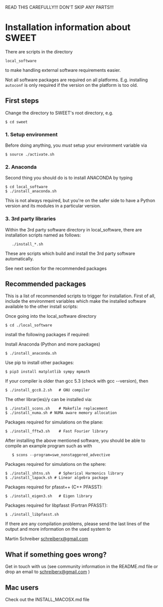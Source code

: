 
READ THIS CAREFULLY!!! DON'T SKIP ANY PARTS!!!


# Installation information about SWEET

There are scripts in the directory
```
local_software
```
to make handling external software requirements easier.

Not all software packages are required on all platforms. E.g. installing
`autoconf` is only required if the version on the platform is too old.


## First steps

Change the directory to SWEET's root directory, e.g.
```
$ cd sweet
```


### 1. Setup environment

Before doing anything, you *must* setup your environment variable via

```
$ source ./activate.sh
```

### 2. Anaconda

Second thing you should do is to install ANACONDA by typing
```
$ cd local_software
$ ./install_anaconda.sh
```

This is not always required, but you're on the safer side to have a Python version and its modules in a particular version.


### 3. 3rd party libraries

Within the 3rd party software directory in local_software,
there are installation scripts named as follows:
```
   ./install_*.sh
```
These are scripts which build and install the 3rd party software automatically.

See next section for the recommended packages


## Recommended packages

This is a list of recommended scripts to trigger for installation.
First of all, include the environment variables which make the
installed software available to the other install scripts:

Once going into the local_software directory
```
$ cd ./local_software
```
install the following packages if required:

Install Anaconda (Python and more packages)
```
$ ./install_anaconda.sh
```

Use pip to install other packages:
```
$ pip3 install matplotlib sympy mpmath
```

If your compiler is older than gcc 5.3 (check with gcc --version), then
```
$ ./install_gcc8.2.sh	# GNU compiler
```

The other librar(ies)/y can be installed via:
```
$ ./install_scons.sh	# Makefile replacement
$ ./install_numa.sh	# NUMA aware memory allocation
```

Packages required for simulations on the plane:
```
$ ./install_fftw3.sh	# Fast Fourier library
```

After installing the above mentioned software, you should
be able to compile an example program such as with

```
   $ scons --program=swe_nonstaggered_advective
```


Packages required for simulations on the sphere:
```
$ ./install_shtns.sh	# Spherical Harmonics library
$ ./install_lapack.sh # Linear algebra package
```

Packages required for pfasst++ (C++ PFASST):
```
$ ./install_eigen3.sh	# Eigen library
```

Packages required for libpfasst (Fortran PFASST):
```
$ ./install_libpfasst.sh
```

If there are any compilation problems, please send the last
lines of the output and more information on the used system to

Martin Schreiber <schreiberx@gmail.com>


## What if something goes wrong?

Get in touch with us (see community information in the README.md file or drop an
email to schreiberx@gmail.com )


## Mac users

Check out the INSTALL_MACOSX.md file
